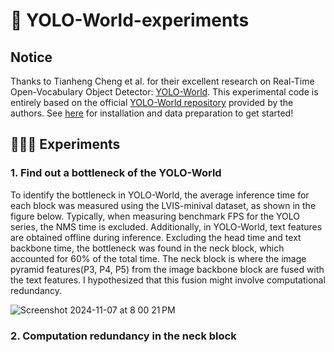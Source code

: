 # 🧪 YOLO-World-experiments 

## Notice
Thanks to Tianheng Cheng et al. for their excellent research on Real-Time Open-Vocabulary Object Detector: [YOLO-World](https://arxiv.org/pdf/2401.17270). This experimental code is entirely based on the official [YOLO-World repository](https://github.com/AILab-CVC/YOLO-World?tab=readme-ov-file) provided by the authors. See [here](https://github.com/AILab-CVC/YOLO-World?tab=readme-ov-file#getting-started) for installation and data preparation to get started!


## 👨🏻‍🔬 Experiments
### 1. Find out a bottleneck of the YOLO-World 
 To identify the bottleneck in YOLO-World, the average inference time for each block was measured using the LVIS-minival dataset, as shown in the figure below. Typically, when measuring benchmark FPS for the YOLO series, the NMS time is excluded. Additionally, in YOLO-World, text features are obtained offline during inference. Excluding the head time and text backbone time, the bottleneck was found in the neck block, which accounted for 60% of the total time. The neck block is where the image pyramid features(P3, P4, P5) from the image backbone block are fused with the text features. I hypothesized that this fusion might involve computational redundancy.

![Screenshot 2024-11-07 at 8 00 21 PM](https://github.com/user-attachments/assets/f11ee054-38cc-4c3b-a542-fb8377bf1d7d)

### 2. Computation redundancy in the neck block
